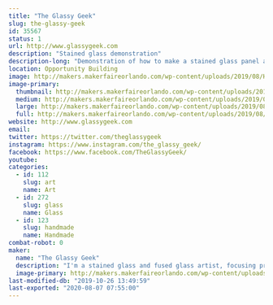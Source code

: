 ```yaml
---
title: "The Glassy Geek"
slug: the-glassy-geek
id: 35567
status: 1
url: http://www.glassygeek.com
description: "Stained glass demonstration"
description-long: "Demonstration of how to make a stained glass panel and/or sun catchers in the copper foil method, including cutting, grinding, foiling and soldering the glass."
location: Opportunity Building
image: http://makers.makerfaireorlando.com/wp-content/uploads/2019/08/HarleyQuinnPanel-Finished.jpg
image-primary:
  thumbnail: http://makers.makerfaireorlando.com/wp-content/uploads/2019/08/HarleyQuinnPanel-Finished-150x150.jpg
  medium: http://makers.makerfaireorlando.com/wp-content/uploads/2019/08/HarleyQuinnPanel-Finished-288x300.jpg
  large: http://makers.makerfaireorlando.com/wp-content/uploads/2019/08/HarleyQuinnPanel-Finished.jpg
  full: http://makers.makerfaireorlando.com/wp-content/uploads/2019/08/HarleyQuinnPanel-Finished.jpg
website: http://www.glassygeek.com
email: 
twitter: https://twitter.com/theglassygeek
instagram: https://www.instagram.com/the_glassy_geek/
facebook: https://www.facebook.com/TheGlassyGeek/
youtube: 
categories:
  - id: 112
    slug: art
    name: Art
  - id: 272
    slug: glass
    name: Glass
  - id: 123
    slug: handmade
    name: Handmade
combat-robot: 0
maker:
  name: "The Glassy Geek"
  description: "I'm a stained glass and fused glass artist, focusing primarily on geek culture.  My work can be found online or at sci-fi and comic cons in the southeast.  I work in both copper foil and lead came methods of stained glass construction, and often incorporate fused glass elements or painted elements fired in the kiln."
  image-primary: http://makers.makerfaireorlando.com/wp-content/uploads/2019/08/GlassyGeekSquareLogo.jpg
last-modified-db: "2019-10-26 13:49:59"
last-exported: "2020-08-07 07:55:00"
---
```

